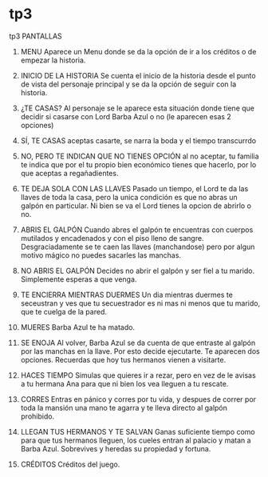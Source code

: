 # tp3
tp3
PANTALLAS

1) MENU
Aparece un Menu donde se da la opción de ir a los créditos o de empezar la historia.

2) INICIO DE LA HISTORIA
Se cuenta el inicio de la historia desde el punto de vista del personaje principal y se da la opción de seguir con la historia.

3) ¿TE CASAS?
Al personaje se le aparece esta situación donde tiene que decidir si casarse con Lord Barba Azul o no (le aparecen esas 2 opciones)

4) SÍ, TE CASAS
aceptas casarte, se narra la boda y el tiempo transcurrdo

5) NO, PERO TE INDICAN QUE NO TIENES OPCIÓN
al no aceptar, tu familia te indica que por el tu propio bien económico tienes que hacerlo, por lo que aceptas a regañadientes.

6) TE DEJA SOLA CON LAS LLAVES
Pasado un tiempo, el Lord te da las llaves de toda la casa, pero la unica condición es que no abras un galpón en particular. Ni bien se va el Lord tienes la opcion de abrirlo o no.

7) ABRIS EL GALPÓN
Cuando abres el galpón te encuentras con cuerpos mutilados y encadenados y con el piso lleno de sangre. Desgraciadamente se te caen las llaves (manchandose) pero por algun motivo mágico no puedes sacarles las manchas.

8) NO ABRIS EL GALPÓN 
Decides no abrir el galpón y ser fiel a tu marido. Simplemente esperas a que venga.

9) TE ENCIERRA MIENTRAS DUERMES
Un dia mientras duermes te seceustran y ves que tu secuestrador es ni mas ni menos que tu marido, que te cuelga de la pared.

10) MUERES
Barba Azul te ha matado.

11) SE ENOJA
Al volver, Barba Azul se da cuenta de que entraste al galpón por las manchas en la llave. Por esto decide ejecutarte. Te aparecen dos opciones. Recuerdas que hoy tus hermanos vienen a visitarte.

12) HACES TIEMPO
Simulas que quieres ir a rezar, pero en vez de le avisas a tu hermana Ana para que ni bien los vea lleguen a tu rescate.

13) CORRES
Entras en pánico y corres por tu vida, y despues de correr por toda la mansión una mano te agarra y te lleva directo al galpón prohibido.

14) LLEGAN TUS HERMANOS Y TE SALVAN
Ganas suficiente tiempo como para que tus hermanos lleguen, los cueles entran al palacio y matan a Barba Azul. Sobrevives y heredas su propiedad y fortuna.

15) CRÉDITOS
Créditos del juego.
